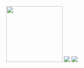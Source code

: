 <img height="150em" src="https://github-readme-stats.vercel.app/api/top-langs/?username=juniioroliveira&layout=compact&langs_count=7&theme=dark"/>
<img src="https://github-readme-streak-stats.herokuapp.com/?user=juniioroliveira&theme=dark"/>
<img src="https://komarev.com/ghpvc/?username=juniioroliveira&color=brightgreen"/>

